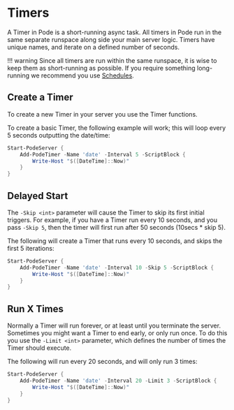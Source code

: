 # Timers

A Timer in Pode is a short-running async task. All timers in Pode run in the same separate runspace along side your main server logic. Timers have unique names, and iterate on a defined number of seconds.

!!! warning
    Since all timers are run within the same runspace, it is wise to keep them as short-running as possible. If you require something long-running we recommend you use [Schedules](../Schedules).

## Create a Timer

To create a new Timer in your server you use the Timer functions.

To create a basic Timer, the following example will work; this will loop every 5 seconds outputting the date/time:

```powershell
Start-PodeServer {
    Add-PodeTimer -Name 'date' -Interval 5 -ScriptBlock {
        Write-Host "$([DateTime]::Now)"
    }
}
```

## Delayed Start

The `-Skip <int>` parameter will cause the Timer to skip its first initial triggers. For example, if you have a Timer run every 10 seconds, and you pass `-Skip 5`, then the timer will first run after 50 seconds (10secs * skip 5).

The following will create a Timer that runs every 10 seconds, and skips the first 5 iterations:

```powershell
Start-PodeServer {
    Add-PodeTimer -Name 'date' -Interval 10 -Skip 5 -ScriptBlock {
        Write-Host "$([DateTime]::Now)"
    }
}
```

## Run X Times

Normally a Timer will run forever, or at least until you terminate the server. Sometimes you might want a Timer to end early, or only run once. To do this you use the `-Limit <int>` parameter, which defines the number of times the Timer should execute.

The following will run every 20 seconds, and will only run 3 times:

```powershell
Start-PodeServer {
    Add-PodeTimer -Name 'date' -Interval 20 -Limit 3 -ScriptBlock {
        Write-Host "$([DateTime]::Now)"
    }
}
```
